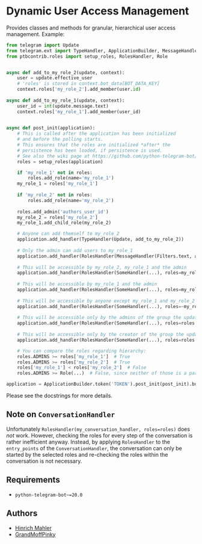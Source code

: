 # Dynamic User Access Management

Provides classes and methods for granular, hierarchical user access management. Example:

```python
from telegram import Update
from telegram.ext import TypeHandler, ApplicationBuilder, MessageHandler, SomeHandler
from ptbcontrib.roles import setup_roles, RolesHandler, Role


async def add_to_my_role_2(update, context):
    user = update.effective_user
    # 'roles' is stored in context.bot_data[BOT_DATA_KEY]
    context.roles['my_role_2'].add_member(user.id)
    
async def add_to_my_role_1(update, context):
    user_id = int(update.message.text)
    context.roles['my_role_1'].add_member(user_id)
    

async def post_init(application):
    # This is called after the application has been initialized
    # and before the polling starts.
    # This ensures that the roles are initialized *after* the
    # persistence has been loaded, if persistence is used.
    # See also the wiki page at https://github.com/python-telegram-bot/python-telegram-bot/wiki/Making-your-bot-persistent
    roles = setup_roles(application)

    if 'my_role_1' not in roles:
        roles.add_role(name='my_role_1')
    my_role_1 = roles['my_role_1']
    
    if 'my_role_2' not in roles:
        roles.add_role(name='my_role_2')
    
    roles.add_admin('authors_user_id')
    my_role_2 = roles['my_role_2']
    my_role_1.add_child_role(my_role_2)

    # Anyone can add themself to my_role_2
    application.add_handler(TypeHandler(Update, add_to_my_role_2))
    
    # Only the admin can add users to my_role_1
    application.add_handler(RolesHandler(MessageHandler(Filters.text, add_to_my_role_1), roles=roles.admins))
    
    # This will be accessible by my_role_2, my_role_1 and the admin
    application.add_handler(RolesHandler(SomeHandler(...), roles=my_role_2))
    
    # This will be accessible by my_role_1 and the admin
    application.add_handler(RolesHandler(SomeHandler(...), roles=my_role_1))
    
    # This will be accessible by anyone except my_role_1 and my_role_2
    application.add_handler(RolesHandler(SomeHandler(...), roles=~my_role_1))
    
    # This will be accessible only by the admins of the group the update was sent in
    application.add_handler(RolesHandler(SomeHandler(...), roles=roles.chat_admins))
    
    # This will be accessible only by the creator of the group the update was sent in
    application.add_handler(RolesHandler(SomeHandler(...), roles=roles.chat_creator))

    # You can compare the roles regarding hierarchy:
    roles.ADMINS >= roles['my_role_1']  # True
    roles.ADMINS >= roles['my_role_2']  # True
    roles['my_role_1'] < roles['my_role_2']  # False
    roles.ADMINS >= Role(...)  # False, since neither of those is a parent of the other

application = ApplicationBuilder.token('TOKEN').post_init(post_init).build()
```

Please see the docstrings for more details.

## Note on `ConversationHandler`

Unfortunately `RolesHandler(my_conversation_handler, roles=roles)` does *not* work. However, checking the roles for every step of the conversation is rather inefficient anyway. Instead, by applying `RolesHandler` to the `entry_points` of the `ConversationHandler`, the conversation can only be started by the selected roles and re-checking the roles within the conversation is not necessary.

## Requirements

*   `python-telegram-bot~=20.0`

## Authors

*   [Hinrich Mahler](https://github.com/bibo-joshi)
*   [GrandMoffPinky](https://github.com/grandmoffpinky)
